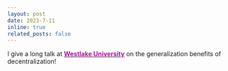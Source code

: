 ```yaml
---
layout: post
date: 2023-7-11
inline: true
related_posts: false
---
```


I give a long talk at [<span style="font-weight: bold; color: #B509AC;">Westlake University</span>](https://dlt-seminar.github.io/) on the generalization benefits of decentralization!

